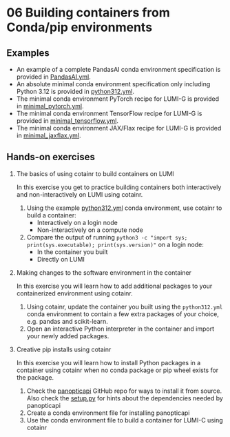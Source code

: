 # 06 Building containers from Conda/pip environments

## Examples

- An example of a complete PandasAI conda environment specification is provided in [PandasAI.yml](examples/PandasAI.yml).
- An absolute minimal conda environment specification only including Python 3.12 is provided in [python312.yml](examples/python312.yml).
- The minimal conda environment PyTorch recipe for LUMI-G is provided in [minimal_pytorch.yml](examples/minimal_pytorch.yml).
- The minimal conda environment TensorFlow recipe for LUMI-G is provided in [minimal_tensorflow.yml](examples/minimal_tensorflow.yml).
- The minimal conda environment JAX/Flax recipe for LUMI-G is provided in [minimal_jaxflax.yml](examples/minimal_jaxflax.yml).

## Hands-on exercises

1. The basics of using cotainr to build containers on LUMI

   In this exercise you get to practice building containers both interactively and non-interactively on LUMI using cotainr.

   1. Using the example [python312.yml](examples/python312.yml) conda environment, use cotainr to build a container:
       - Interactively on a login node
       - Non-interactively on a compute node
   2. Compare the output of running `python3 -c "import sys; print(sys.executable); print(sys.version)"` on a login node:
       - In the container you built
       - Directly on LUMI

2. Making changes to the software environment in the container

   In this exercise you will learn how to add additional packages to your containerized environment using cotainr.

   1. Using cotainr, update the container you built using the `python312.yml` conda environment to contain a few extra packages of your choice, e.g. pandas and scikit-learn.
   2. Open an interactive Python interpreter in the container and import your newly added packages.

3. Creative pip installs using cotainr

   In this exercise you will learn how to install Python packages in a container using cotainr when no conda package or pip wheel exists for the package.

   1. Check the [panopticapi](https://github.com/cocodataset/panopticapi) GitHub repo for ways to install it from source. Also check the [setup.py](https://github.com/cocodataset/panopticapi/blob/master/setup.py) for hints about the dependencies needed by panopticapi
   2. Create a conda environment file for installing panopticapi
   3. Use the conda environment file to build a container for LUMI-C using cotainr
